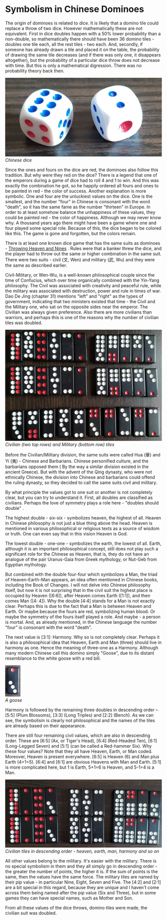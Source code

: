 # Symbolism in Chinese Dominoes

The origin of dominoes is related to dice. It is likely that a domino tile could replace a throw of two dice. However mathematically these are not equivalent. First in dice doubles happen with a 50% lower probability than a non-double, so mathematically there should have been 36 domino tiles - doubles one tile each, all the rest tiles - two each. And, secondly, if someone has already drawn a tile and placed it on the table, the probability of drawing the same tile decreases (and if there was only one, it disappears altogether), but the probability of a particular dice throw does not decrease with time. But this is only a mathematical digression. There was no probability theory back then. 

![](/docs/assets/images/gupai/dice.jpg)  
_Chinese dice_

Since the ones and fours on the dice are red, the dominoes also follow this tradition. But why were they red on the dice? There is a legend that one of the emperors during a game of dice had to roll 4 and 1 to win. And this was exactly the combination he got, so he happily ordered all fours and ones to be painted in red - the color of success. Another explanation is more symbolic. One and four are the unluckiest values on the dice. One is the smallest, and the number "four" in Chinese is consonant with the word "death", so it has the same fame as the number "thirteen" in Europe. In order to at least somehow balance the unhappiness of these values, they could be painted red - the color of happiness. Although we may never know why. A thousand years ago there might have been a game where one and four played some special role. Because of this, the dice began to be colored like this. The game is gone and forgotten, but the colors remain. 

There is at least one known dice game that has the same suits as dominoes - [Throwing Heaven and Nines](https://healthy.uwaterloo.ca/museum/Archives/Culin/Dice1893/chaktinkau.html) . Rules were that a banker threw the dice, and the player had to throw out the same or higher combination in the same suit. There were two suits - civil (文, Wen) and military (武, Wu) and they were the same as described earlier. 

Civil-Military, or Wen-Wu, is a well-known philosophical couple since the time of Confucius, which over time organically combined with the Yin-Yang philosophy. The Civil was associated with creativity and peaceful rule, while the military was associated with destruction, power and rule in times of war. Dao De Jing (chapter 31) mentions "left" and "right" as the types of government, indicating that two ministers existed that time - the Civil and the Military one, who sat on the opposite sides near the emperor. The Civilian was always given preference. Also there are more civilians than warriors, and perhaps this is one of the reasons why the number of civilian tiles was doubled.   


![](/docs/assets/images/gupai/wu-wen.jpg)  
_Civilian (two top rows) and Military (bottom row) tiles_

Before the Civilian/Military division, the same suits were called Hua (華) and Yi (夷) - Chinese and Barbarians. Chinese personified culture, and the barbarians opposed them ( By the way a similar division existed in the ancient Greece). But with the advent of the Qing dynasty, who were not ethnically Chinese, the division into Chinese and barbarians could offend the ruling dynasty, so they decided to call the same suits civil and military. 

By what principle the values got to one suit or another is not completely clear, but you can try to understand it. First, all doubles are classified as civilians. Perhaps the love of symmetry plays a role here - "doubles should double" . 

The highest double - six-six - symbolizes heaven, the highest of all. Heaven in Chinese philosophy is not just a blue thing above the head. Heaven is mentioned in various philosophical or religious texts as a source of wisdom or truth. One can even say that in this vision Heaven is God. 

The lowest double - one-one - symbolizes the earth, the lowest of all. Earth, although it is an important philosophical concept, still does not play such a significant role for the Chinese as Heaven, that is, they do not have an analogue of the pair Uranus-Gaia from Greek mythology, or Nut-Geb from Egyptian mythology. 

But combined with the double four-four which symbolizes a Man, the triad of Heaven-Earth-Man appears, an idea often mentioned in Chinese books, including the Book of Changes. I will not delve into Chinese philosophy itself, but now it is not surprising that in the civil suit the highest place is occupied by Heaven ([6:6]), after Heaven comes Earth ([1:1]), and then comes Man ([4: 4]). Why the double [4:4] stands for a Man is not exactly clear. Perhaps this is due to the fact that a Man is between Heaven and Earth. Or maybe because the fours are red, symbolizing human blood. Or maybe the symmetry of the fours itself played a role. And maybe - a person is mortal. And, as already mentioned, in the Chinese language the number "four" is consonant with the word "death". 

The next value is [3:1]: Harmony. Why so is not completely clear. Perhaps it is also a philosophical idea that Heaven, Earth and Man (three) should live in harmony as one. Hence the meaning of three-one as a Harmony. Although many modern Chinese call this domino simply "Goose", due to its distant resemblance to the white goose with a red bill. 

![](/docs/assets/images/gupai/he-goose-small.jpg)  
_A goose_

Harmony is followed by the remaining three doubles in descending order – [5:5] (Plum Blossoms), [3:3] (Long Triples) and [2:2] (Bench). As we can see, the symbolism is clearly not philosophical and the names of the tiles are already based on their appearance. 

There are still four remaining civil values, which are also in descending order. These are [6:5] (Ax, or Tiger's Head), [6:4] (Red-Headed Ten), [6:1] (Long-Legged Seven) and [5:1] (can be called a Red-hammer Six). Why these four values? Note that they all have Heaven, Earth, or Man coded. Moreover, Heaven is present everywhere. [6:5] is Heaven (6) and Man plus Earth (4+1=5). [6:4] and [6:1] are obvious Heavens with Man and Earth. [5:1] is more complicated here, but 1 is Earth, 5+1=6 is Heaven, and 5-1=4 is a Man. 

![](/docs/assets/images/gupai/civil-pairs.jpg)  
_Civilian tiles in descending order - heaven, earth, man, harmony and so on_

All other values belong to the military. It's easier with the military. There is no special symbolism in them and they all simply go in descending order - the greater the number of points, the higher it is. If the sum of points is the same, then the values have the same force. The military tiles are named by their pip value - in particular Nine, Eight, Seven and Five. The [4:2] and [2:1] are a bit special in this regard, because they are unique and I haven't come across them being named after the pip value (Six and Three), but in some games they can have special names, such as Mother and Son. 

From all these values of the dice throws, domino tiles were made, the civilian suit was doubled. 

